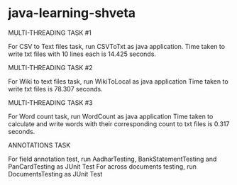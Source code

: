 ﻿# java-learning-shveta



MULTI-THREADING TASK #1

For CSV to Text files task, run CSVToTxt as java application.
Time taken to write txt files with 10 lines each is 14.425 seconds.


MULTI-THREADING TASK #2

For Wiki to text files task, run WikiToLocal as java application
Time taken to write txt files is 78.307 seconds.

MULTI-THREADING TASK #3

For Word count task, run WordCount as java application
Time taken to calculate and write words with their corresponding count to txt files is 0.317 seconds.

ANNOTATIONS TASK

For field annotation test, run AadharTesting, BankStatementTesting and PanCardTesting as JUnit Test
For across documents testing, run DocumentsTesting as JUnit Test